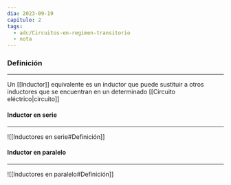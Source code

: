 ```yaml
---
dia: 2023-09-19
capitulo: 2
tags:
  - adc/Circuitos-en-regimen-transitorio
  - nota
---
```

### Definición
---
Un [[Inductor]] equivalente es un inductor que puede sustituir a otros inductores que se encuentran en un determinado [[Circuito eléctrico|circuito]]

#### Inductor en serie
---
![[Inductores en serie#Definición]]

#### Inductor en paralelo
---
![[Inductores en paralelo#Definición]]